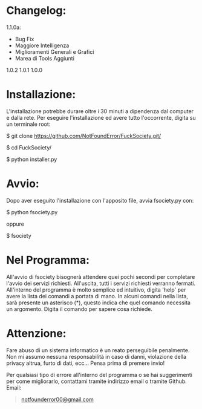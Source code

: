 Changelog:
==========
1.1.0a:
- Bug Fix
- Maggiore Intelligenza
- Miglioramenti Generali e Grafici
- Marea di Tools Aggiunti

1.0.2
1.0.1
1.0.0

Installazione:
==============
L'installazione potrebbe durare oltre i 30 minuti a dipendenza dal computer e dalla rete. 
Per eseguire l'installazione ed avere tutto l'occorrente, digita su un terminale root:

$ git clone https://github.com/NotFoundError/FuckSociety.git/

$ cd FuckSociety/

$ python installer.py

Avvio:
======
Dopo aver eseguito l'installazione con l'apposito file, avvia fsociety.py con:

$ python fsociety.py

oppure

$ fsociety

Nel Programma:
==============
All'avvio di fsociety bisognerà attendere quei pochi secondi per completare l'avvio 
dei servizi richiesti.
All'uscita, tutti i servizi richiesti verranno fermati.
All'interno del programma è molto semplice ed intuitivo, digita 'help' per avere la lista 
dei comandi a portata di mano.
In alcuni comandi nella lista, sarà presente un asterisco (*), questo indica che quel 
comando necessita un argomento. 
Digita il comando per sapere cosa richiede.

Attenzione:
===========
Fare abuso di un sistema informatico è un reato perseguibile penalmente. 
Non mi assumo nessuna responsabilità in caso di danni, violazione della privacy altrua, 
furto di dati, ecc...
Pensa prima di premere invio!

Per qualsiasi tipo di errore all'interno del programma o se hai suggerimenti 
per come migliorarlo, contattami tramite indirizzo email
o tramite Github.
Email:
> notfounderror00@gmail.com

